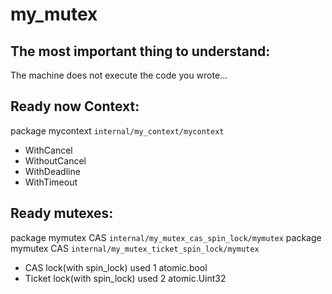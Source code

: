 # my_mutex

## The most important thing to understand:
The machine does not execute the code you wrote...


## Ready now Context:
package mycontext `internal/my_context/mycontext`
- WithCancel
- WithoutCancel
- WithDeadline
- WithTimeout

## Ready mutexes:
package mymutex CAS `internal/my_mutex_cas_spin_lock/mymutex`
package mymutex CAS `internal/my_mutex_ticket_spin_lock/mymutex`
- CAS lock(with spin_lock) used 1 atomic.bool
- Ticket lock(with spin_lock) used 2 atomic.Uint32
